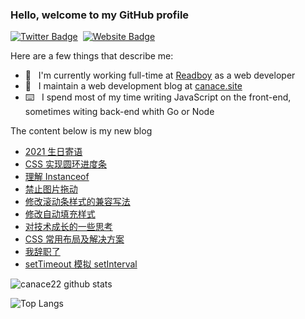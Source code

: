 ### Hello, welcome to my GitHub profile

[![Twitter Badge](https://img.shields.io/badge/-@Canace22-1ca0f1?style=flat-square&labelColor=1ca0f1&logo=twitter&logoColor=white&link=https://twitter.com/CanaceSteve)](https://twitter.com/CanaceSteve)&nbsp;&nbsp;[![Website Badge](https://img.shields.io/badge/-canace.site-0d3b73?style=flat-square&logo=website&logoColor=white&link=https://canace.site/)](https://canace.site/)

Here are a few things that describe me:

- 💼&nbsp;&nbsp; I'm currently working full-time at [Readboy](https://www.readboy.com/) as a web developer
- 📝&nbsp;&nbsp; I maintain a web development blog at [canace.site](https://canace.site/)
- ⌨️&nbsp;&nbsp; I spend most of my time writing JavaScript on the front-end, sometimes witing back-end whith Go or Node

The content below is my new blog

<!-- BLOG-POST-LIST:START -->
- [2021 生日寄语](https://canace.site/2021%E7%94%9F%E6%97%A5%E5%AF%84%E8%AF%AD/)
- [CSS 实现圆环进度条](https://canace.site/css%E5%AE%9E%E7%8E%B0%E5%9C%86%E7%8E%AF%E8%BF%9B%E5%BA%A6%E6%9D%A1/)
- [理解 Instanceof](https://canace.site/%E7%90%86%E8%A7%A3instanceof/)
- [禁止图片拖动](https://canace.site/%E7%A6%81%E6%AD%A2%E5%9B%BE%E7%89%87%E6%8B%96%E5%8A%A8/)
- [修改滚动条样式的兼容写法](https://canace.site/%E4%BF%AE%E6%94%B9%E6%BB%9A%E5%8A%A8%E6%9D%A1%E6%A0%B7%E5%BC%8F%E7%9A%84%E5%85%BC%E5%AE%B9%E5%86%99%E6%B3%95/)
- [修改自动填充样式](https://canace.site/%E4%BF%AE%E6%94%B9%E8%87%AA%E5%8A%A8%E5%A1%AB%E5%85%85%E6%A0%B7%E5%BC%8F/)
- [对技术成长的一些思考](https://canace.site/%E5%85%B3%E4%BA%8E%E6%8A%80%E6%9C%AF%E6%88%90%E9%95%BF%E7%9A%84%E4%B8%80%E4%BA%9B%E6%80%9D%E8%80%83/)
- [CSS 常用布局及解决方案](https://canace.site/css%E5%B8%83%E5%B1%80%E7%AF%87/)
- [我辞职了](https://canace.site/%E6%88%91%E8%BE%9E%E8%81%8C%E4%BA%86/)
- [setTimeout 模拟 setInterval](https://canace.site/setTimeout%E6%A8%A1%E6%8B%9FsetInterval/)
<!-- BLOG-POST-LIST:END -->

![canace22 github stats](https://github-readme-stats.vercel.app/api?username=canace22&count_private=true&show_icons=true&theme=vue)

![Top Langs](https://github-readme-stats.vercel.app/api/top-langs/?username=canace22&count_private=true&layout=compact)



